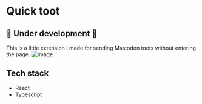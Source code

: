 # Quick toot

## 🚧 Under development 🚧

This is a little extension I made for sending Mastodon toots without entering the page.
![image](https://user-images.githubusercontent.com/25210925/126023159-ac6ae315-14cf-4d99-891a-52796db5e1a7.png)

## Tech stack

- React
- Typescript
